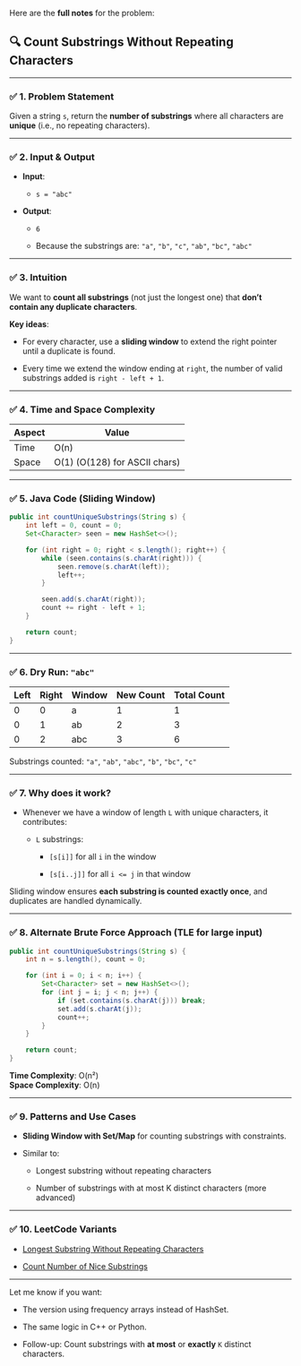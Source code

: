 Here are the **full notes** for the problem:

## 🔍 **Count Substrings Without Repeating Characters**

---

### ✅ 1. Problem Statement

Given a string `s`, return the **number of substrings** where all characters are **unique** (i.e., no repeating characters).

---

### ✅ 2. Input & Output

- **Input**:
    
    - `s = "abc"`
        
- **Output**:
    
    - `6`
        
    - Because the substrings are: `"a"`, `"b"`, `"c"`, `"ab"`, `"bc"`, `"abc"`
        

---

### ✅ 3. Intuition

We want to **count all substrings** (not just the longest one) that **don’t contain any duplicate characters**.

**Key ideas**:

- For every character, use a **sliding window** to extend the right pointer until a duplicate is found.
    
- Every time we extend the window ending at `right`, the number of valid substrings added is `right - left + 1`.
    

---

### ✅ 4. Time and Space Complexity

|Aspect|Value|
|---|---|
|Time|O(n)|
|Space|O(1) (O(128) for ASCII chars)|

---

### ✅ 5. Java Code (Sliding Window)

```java
public int countUniqueSubstrings(String s) {
    int left = 0, count = 0;
    Set<Character> seen = new HashSet<>();

    for (int right = 0; right < s.length(); right++) {
        while (seen.contains(s.charAt(right))) {
            seen.remove(s.charAt(left));
            left++;
        }

        seen.add(s.charAt(right));
        count += right - left + 1;
    }

    return count;
}
```

---

### ✅ 6. Dry Run: `"abc"`

|Left|Right|Window|New Count|Total Count|
|---|---|---|---|---|
|0|0|a|1|1|
|0|1|ab|2|3|
|0|2|abc|3|6|

Substrings counted: `"a"`, `"ab"`, `"abc"`, `"b"`, `"bc"`, `"c"`

---

### ✅ 7. Why does it work?

- Whenever we have a window of length `L` with unique characters, it contributes:
    
    - `L` substrings:
        
        - `[s[i]]` for all `i` in the window
            
        - `[s[i..j]]` for all `i <= j` in that window
            

Sliding window ensures **each substring is counted exactly once**, and duplicates are handled dynamically.

---

### ✅ 8. Alternate Brute Force Approach (TLE for large input)

```java
public int countUniqueSubstrings(String s) {
    int n = s.length(), count = 0;

    for (int i = 0; i < n; i++) {
        Set<Character> set = new HashSet<>();
        for (int j = i; j < n; j++) {
            if (set.contains(s.charAt(j))) break;
            set.add(s.charAt(j));
            count++;
        }
    }

    return count;
}
```

**Time Complexity**: O(n²)  
**Space Complexity**: O(n)

---

### ✅ 9. Patterns and Use Cases

- **Sliding Window with Set/Map** for counting substrings with constraints.
    
- Similar to:
    
    - Longest substring without repeating characters
        
    - Number of substrings with at most K distinct characters (more advanced)
        

---

### ✅ 10. LeetCode Variants

- [Longest Substring Without Repeating Characters](https://leetcode.com/problems/longest-substring-without-repeating-characters/)
    
- [Count Number of Nice Substrings](https://leetcode.com/problems/number-of-substrings-containing-all-three-characters/)
    

---

Let me know if you want:

- The version using frequency arrays instead of HashSet.
    
- The same logic in C++ or Python.
    
- Follow-up: Count substrings with **at most** or **exactly** `K` distinct characters.